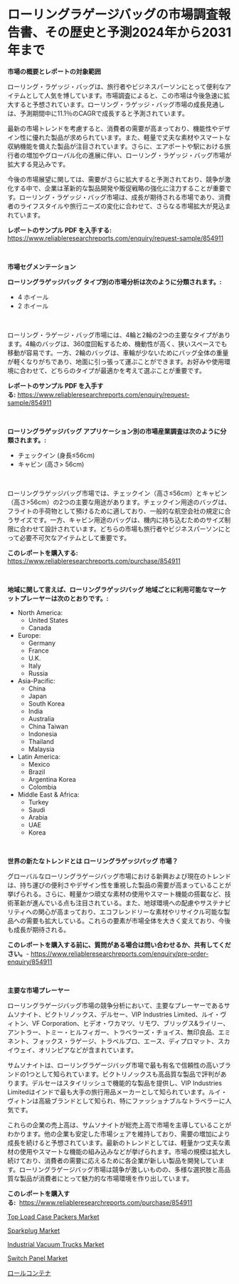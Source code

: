 <p><h1>ローリングラゲージバッグの市場調査報告書、その歴史と予測2024年から2031年まで</h1></p><p><strong>市場の概要とレポートの対象範囲</strong></p>
<p><p>ローリング・ラゲッジ・バッグは、旅行者やビジネスパーソンにとって便利なアイテムとして人気を博しています。市場調査によると、この市場は今後急速に拡大すると予想されています。ローリング・ラゲッジ・バッグ市場の成長見通しは、予測期間中に11.1％のCAGRで成長すると予測されています。</p><p>最新の市場トレンドを考慮すると、消費者の需要が高まっており、機能性やデザイン性に優れた製品が求められています。また、軽量で丈夫な素材やスマートな収納機能を備えた製品が注目されています。さらに、エアポートや駅における旅行者の増加やグローバル化の進展に伴い、ローリング・ラゲッジ・バッグ市場が拡大する見込みです。</p><p>今後の市場展望に関しては、需要がさらに拡大すると予測されており、競争が激化する中で、企業は革新的な製品開発や販促戦略の強化に注力することが重要です。ローリング・ラゲッジ・バッグ市場は、成長が期待される市場であり、消費者のライフスタイルや旅行ニーズの変化に合わせて、さらなる市場拡大が見込まれています。</p></p>
<p><strong>レポートのサンプル PDF を入手する:</strong> <a href="https://www.reliableresearchreports.com/enquiry/request-sample/854911">https://www.reliableresearchreports.com/enquiry/request-sample/854911</a></p>
<p>&nbsp;</p>
<p><strong>市場セグメンテーション</strong></p>
<p><strong>ローリングラゲッジバッグ タイプ別の市場分析は次のように分類されます。:</strong></p>
<p><ul><li>4 ホイール</li><li>2 ホイール</li></ul></p>
<p>&nbsp;</p>
<p><p>ローリング・ラゲージ・バッグ市場には、4輪と2輪の2つの主要なタイプがあります。4輪のバッグは、360度回転するため、機動性が高く、狭いスペースでも移動が容易です。一方、2輪のバッグは、車輪が少ないためにバッグ全体の重量が軽くなりがちであり、地面に引っ張って運ぶことができます。お好みや使用環境に合わせて、どちらのタイプが最適かを考えて選ぶことが重要です。</p></p>
<p><strong>レポートのサンプル PDF を入手する:</strong>&nbsp;<a href="https://www.reliableresearchreports.com/enquiry/request-sample/854911">https://www.reliableresearchreports.com/enquiry/request-sample/854911</a></p>
<p>&nbsp;</p>
<p><strong> ローリングラゲッジバッグ アプリケーション別の市場産業調査は次のように分類されます。:</strong></p>
<p><ul><li>チェックイン (身長≤56cm)</li><li>キャビン (高さ> 56cm)</li></ul></p>
<p>&nbsp;</p>
<p><p>ローリングラゲッジバッグ市場では、チェックイン（高さ≤56cm）とキャビン（高さ>56cm）の2つの主要な用途があります。チェックイン用途のバッグは、フライトの手荷物として預けるために適しており、一般的な航空会社の規定に合うサイズです。一方、キャビン用途のバッグは、機内に持ち込むためのサイズ制限に合わせて設計されています。どちらの市場も旅行者やビジネスパーソンにとって必要不可欠なアイテムとして重要です。</p></p>
<p><strong>このレポートを購入する:</strong>&nbsp; <a href="https://www.reliableresearchreports.com/purchase/854911">https://www.reliableresearchreports.com/purchase/854911</a></p>
<p>&nbsp;</p>
<p><strong>地域に関して言えば、ローリングラゲッジバッグ 地域ごとに利用可能なマーケットプレーヤーは次のとおりです。:</strong></p>
<p><ul>
    <li>
        North America:
        <ul>
            <li>United States</li>
            <li>Canada</li>
        </ul>
    </li>
    <li>
        Europe:
        <ul>
            <li>Germany</li>
            <li>France</li>
            <li>U.K.</li>
            <li>Italy</li>
            <li>Russia</li>
        </ul>
    </li>
    <li>
        Asia-Pacific:
        <ul>
            <li>China</li>
            <li>Japan</li>
            <li>South Korea</li>
            <li>India</li>
            <li>Australia</li>
            <li>China Taiwan</li>
            <li>Indonesia</li>
            <li>Thailand</li>
            <li>Malaysia</li>
        </ul>
    </li>
    <li>
        Latin America:
        <ul>
            <li>Mexico</li>
            <li>Brazil</li>
            <li>Argentina Korea</li>
            <li>Colombia</li>
        </ul>
    </li>
    <li>
        Middle East & Africa:
        <ul>
            <li>Turkey</li>
            <li>Saudi</li>
            <li>Arabia</li>
            <li>UAE</li>
            <li>Korea</li>
        </ul>
    </li>
    </ul></p>
<p>&nbsp;</p>
<p><strong>世界の新たなトレンドとは ローリングラゲッジバッグ 市場？</strong></p>
<p><p>グローバルなローリングラゲージバッグ市場における新興および現在のトレンドは、持ち運びの便利さやデザイン性を重視した製品の需要が高まっていることが挙げられる。さらに、軽量かつ頑丈な素材の使用やスマート機能の搭載など、技術革新が進んでいる点も注目されている。また、地球環境への配慮やサステナビリティへの関心が高まっており、エコフレンドリーな素材やリサイクル可能な製品への需要も拡大している。これらの要素が市場全体を大きく変えており、今後も成長が期待される。</p></p>
<p><strong>このレポートを購入する前に、質問がある場合は問い合わせるか、共有してください。</strong>- <a href="https://www.reliableresearchreports.com/enquiry/pre-order-enquiry/854911">https://www.reliableresearchreports.com/enquiry/pre-order-enquiry/854911</a></p>
<p>&nbsp;</p>
<p><strong>主要な市場プレーヤー</strong></p>
<p><p>ローリングラゲージバッグ市場の競争分析において、主要なプレーヤーであるサムソナイト、ビクトリノックス、デルセー、VIP Industries Limited、ルイ・ヴィトン、VF Corporation、ヒデオ・ワカマツ、リモワ、ブリッグス&ライリー、アントラー、トミー・ヒルフィガー、トラベラーズ・チョイス、無印良品、エミネント、フォックス・ラゲージ、トラベルプロ、エース、ディプロマット、スカイウェイ、オリンピアなどが含まれています。</p><p>サムソナイトは、ローリングラゲージバッグ市場で最も有名で信頼性の高いブランドの1つとして知られています。ビクトリノックスも高品質な製品で評判があります。デルセーはスタイリッシュで機能的な製品を提供し、VIP Industries Limitedはインドで最も大手の旅行用品メーカーとして知られています。ルイ・ヴィトンは高級ブランドとして知られ、特にファッショナブルなトラベラーに人気です。</p><p>これらの企業の売上高は、サムソナイトが総売上高で市場を主導していることがわかります。他の企業も安定した市場シェアを維持しており、需要の増加により成長を続けると予想されています。最新のトレンドとしては、軽量かつ丈夫な素材の使用やスマートな機能の組み込みなどが挙げられます。市場の規模は拡大し続けており、消費者の需要に応えるために各企業が新しい製品を開発しています。ローリングラゲージバッグ市場は競争が激しいものの、多様な選択肢と高品質な製品が消費者にとって魅力的な市場環境を作り出しています。</p></p>
<p><strong>このレポートを購入する:</strong>&nbsp;&nbsp;<a href="https://www.reliableresearchreports.com/purchase/854911">https://www.reliableresearchreports.com/purchase/854911</a></p>
<p><p><a href="https://issuu.com/reportprime-2/docs/top-load-case-packers-market-size-2030.pptx">Top Load Case Packers Market</a></p><p><a href="https://github.com/prosalinda88/Market-Research-Report-List-3/blob/main/sparkplug-market.md">Sparkplug Market</a></p><p><a href="https://github.com/NorbertYates/Market-Research-Report-List-3/blob/main/industrial-vacuum-trucks-market.md">Industrial Vacuum Trucks Market</a></p><p><a href="https://noble-drawer-34c.notion.site/Switch-Panel-Market-Research-Report-The-Key-To-Successful-Business-Strategy-Forecasted-for-Period-f-e4b44f3335534ac3890324b0a2775a8f">Switch Panel Market</a></p><p><a href="https://github.com/bevdtkn4419963/Market-Research-Report-List-1/blob/main/1821724187608.md">ロールコンテナ</a></p></p>